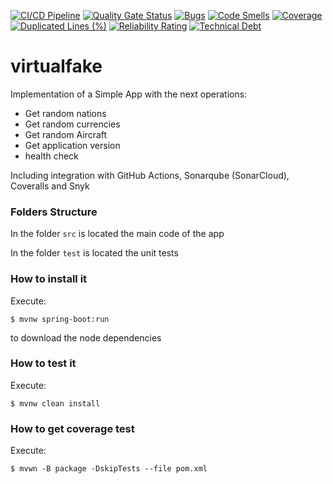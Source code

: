 [![CI/CD Pipeline](https://github.com/diegobotia/virtualfake/actions/workflows/build.yml/badge.svg)](https://github.com/diegobotia/virtualfake/actions/workflows/build.yml)
[![Quality Gate Status](https://sonarcloud.io/api/project_badges/measure?project=diegobotia_virtualfake&metric=alert_status)](https://sonarcloud.io/summary/new_code?id=diegobotia_virtualfake)
[![Bugs](https://sonarcloud.io/api/project_badges/measure?project=diegobotia_virtualfake&metric=bugs)](https://sonarcloud.io/summary/new_code?id=diegobotia_virtualfake)
[![Code Smells](https://sonarcloud.io/api/project_badges/measure?project=diegobotia_virtualfake&metric=code_smells)](https://sonarcloud.io/summary/new_code?id=diegobotia_virtualfake)
[![Coverage](https://sonarcloud.io/api/project_badges/measure?project=diegobotia_virtualfake&metric=coverage)](https://sonarcloud.io/summary/new_code?id=diegobotia_virtualfake)
[![Duplicated Lines (%)](https://sonarcloud.io/api/project_badges/measure?project=diegobotia_virtualfake&metric=duplicated_lines_density)](https://sonarcloud.io/summary/new_code?id=diegobotia_virtualfake)
[![Reliability Rating](https://sonarcloud.io/api/project_badges/measure?project=diegobotia_virtualfake&metric=reliability_rating)](https://sonarcloud.io/summary/new_code?id=diegobotia_virtualfake)
[![Technical Debt](https://sonarcloud.io/api/project_badges/measure?project=diegobotia_virtualfake&metric=sqale_index)](https://sonarcloud.io/summary/new_code?id=diegobotia_virtualfake)


# virtualfake

Implementation of a Simple App with the next operations:

* Get random nations
* Get random currencies
* Get random Aircraft
* Get application version
* health check

Including integration with GitHub Actions, Sonarqube (SonarCloud), Coveralls and Snyk

### Folders Structure

In the folder `src` is located the main code of the app

In the folder `test` is located the unit tests

### How to install it

Execute:

```shell
$ mvnw spring-boot:run
```
to download the node dependencies

### How to test it

Execute:

```shell
$ mvnw clean install
```

### How to get coverage test

Execute:

```shell
$ mvwn -B package -DskipTests --file pom.xml
```

